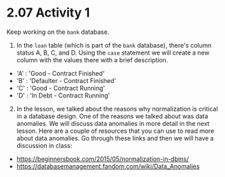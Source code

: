 # 2.07 Activity 1

Keep working on the `bank` database.

1. In the `loan` table (which is part of the `bank` database), there's column status A, B, C, and D. Using the `case` statement we will create a new column with the values there with a brief description.

  - 'A' : 'Good - Contract Finished'
  - 'B' : 'Defaulter - Contract Finished'
  - 'C' : 'Good - Contract Running'
  - 'D' : 'In Debt - Contract Running'


2. In the lesson, we talked about the reasons why normalization is critical in a database design. One of the reasons we talked about was data anomalies. We will discuss data anomalies in more detail in the next lesson. Here are a couple of resources that you can use to read more about data anomalies. Go through these links and then we will have a discussion in class:

- https://beginnersbook.com/2015/05/normalization-in-dbms/
- https://databasemanagement.fandom.com/wiki/Data_Anomalies
